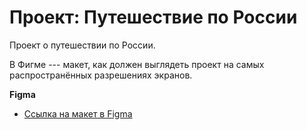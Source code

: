 # Проект: Путешествие по России

Проект о путешествии по России.

В Фигме --- макет, как должен выглядеть проект на самых распространённых разрешениях экранов.

**Figma**

* [Ссылка на макет в Figma](https://www.figma.com/file/5S2WSbEFL6awjVWJ0NWL8Q/Sprint-3_-Russia-_-desktop-mobile?node-id=28503%3A0)
